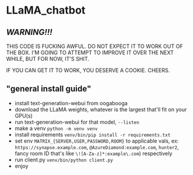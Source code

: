 # LLaMA_chatbot

## ***WARNING!!!***
THIS CODE IS FUCKING AWFUL. DO NOT EXPECT IT TO WORK OUT OF THE BOX. I'M GOING
TO ATTEMPT TO IMPROVE IT OVER THE NEXT WHILE, BUT FOR NOW, IT'S SHIT.

IF YOU CAN GET IT TO WORK, YOU DESERVE A COOKIE.
CHEERS.

## "general install guide"
* install text-generation-webui from oogabooga
* download the LLaMA weights, whatever is the largest that'll fit on your GPU(s)
* run text-generation-webui for that model, `--listen`
* make a venv `python -m venv venv`
* install requirements `venv/bin/pip install -r requirements.txt`
* set env `MATRIX_{SERVER,USER,PASSWORD,ROOM}` to applicable vals, ex:
  `https://synapse.example.com`, `@AzureDiamond:example.com`, `hunter2`, 
  fancy room ID that's like `\![A-Za-z]*:example\.com`) respectively
* run client.py `venv/bin/python client.py`
* enjoy
